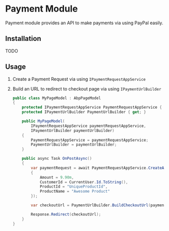 # Payment Module

Payment module provides an API to make payments via using PayPal easily.



## Installation

TODO



## Usage

1. Create a Payment Request via using `IPaymentRequestAppService`

   

2. Build an URL to redirect to checkout page via using `IPaymentUrlBuilder`

   ```csharp
   public class MyPageModel : AbpPageModel
   {
       protected IPaymentRequestAppService PaymentRequestAppService { get; }
       protected IPaymentUrlBuilder PaymentUrlBuilder { get; }
   
       public MyPageModel(
           IPaymentRequestAppService paymentRequestAppService,
           IPaymentUrlBuilder paymentUrlBuilder)
       {
           PaymentRequestAppService = paymentRequestAppService;
           PaymentUrlBuilder = paymentUrlBuilder;
       }
   
       public async Task OnPostAsync()
       {
           var paymentRequest = await PaymentRequestAppService.CreateAsync(new PaymentRequestCreationDto
           {
               Amount = 9.90m,
               CustomerId = CurrentUser.Id.ToString(),
               ProductId = "UniqueProductId",
               ProductName = "Awesome Product"
           });
   
           var checkoutUrl = PaymentUrlBuilder.BuildCheckoutUrl(paymentRequest.Id).AbsoluteUri;
   
           Response.Redirect(checkoutUrl);
       }
   }
   ```

   

   